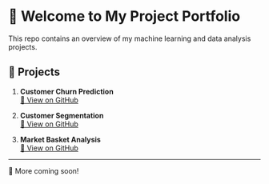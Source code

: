 # 🌟 Welcome to My Project Portfolio

This repo contains an overview of my machine learning and data analysis projects.

## 🔹 Projects

1. **Customer Churn Prediction**  
   [🔗 View on GitHub](https://github.com/Pkhoei/customer-churn-prediction)

2. **Customer Segmentation**  
   [🔗 View on GitHub](https://github.com/Pkhoei/customer-segmentation)

3. **Market Basket Analysis**  
   [🔗 View on GitHub](https://github.com/Pkhoei/market-basket-analysis)

---
🌟 More coming soon!


